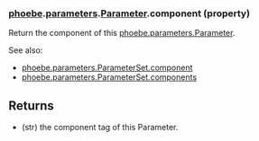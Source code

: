 ### [phoebe](phoebe.md).[parameters](phoebe.parameters.md).[Parameter](phoebe.parameters.Parameter.md).component (property)




Return the component of this [phoebe.parameters.Parameter](phoebe.parameters.Parameter.md).

See also:
* [phoebe.parameters.ParameterSet.component](phoebe.parameters.ParameterSet.component.md)
* [phoebe.parameters.ParameterSet.components](phoebe.parameters.ParameterSet.components.md)

Returns
-------
* (str) the component tag of this Parameter.

